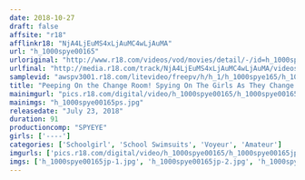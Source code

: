 ```yaml
---
date: 2018-10-27
draft: false
affsite: "r18"
afflinkr18: "NjA4LjEuMS4xLjAuMC4wLjAuMA"
url: "h_1000spye00165"
urloriginal: "http://www.r18.com/videos/vod/movies/detail/-/id=h_1000spye00165"
urlfinal: "http://media.r18.com/track/NjA4LjEuMS4xLjAuMC4wLjAuMA/videos/vod/movies/detail/-/id=h_1000spye00165"
samplevid: "awspv3001.r18.com/litevideo/freepv/h/h_1/h_1000spye165/h_1000spye165_dmb_w.mp4"
title: "Peeping On the Change Room! Spying On The Girls As They Change Into Their School Swimsuits!"
mainimgurl: "pics.r18.com/digital/video/h_1000spye00165/h_1000spye00165ps.jpg"
mainimgs: "h_1000spye00165ps.jpg"
releasedate: "July 23, 2018"
duration: 91
productioncomp: "SPYEYE"
girls: ['----']
categories: ['Schoolgirl', 'School Swimsuits', 'Voyeur', 'Amateur']
imgurls: ['pics.r18.com/digital/video/h_1000spye00165/h_1000spye00165jp-1.jpg', 'pics.r18.com/digital/video/h_1000spye00165/h_1000spye00165jp-2.jpg', 'pics.r18.com/digital/video/h_1000spye00165/h_1000spye00165jp-3.jpg', 'pics.r18.com/digital/video/h_1000spye00165/h_1000spye00165jp-4.jpg', 'pics.r18.com/digital/video/h_1000spye00165/h_1000spye00165jp-5.jpg', 'pics.r18.com/digital/video/h_1000spye00165/h_1000spye00165jp-6.jpg', 'pics.r18.com/digital/video/h_1000spye00165/h_1000spye00165jp-7.jpg', 'pics.r18.com/digital/video/h_1000spye00165/h_1000spye00165jp-8.jpg', 'pics.r18.com/digital/video/h_1000spye00165/h_1000spye00165jp-9.jpg', 'pics.r18.com/digital/video/h_1000spye00165/h_1000spye00165jp-10.jpg', 'pics.r18.com/digital/video/h_1000spye00165/h_1000spye00165jp-11.jpg', 'pics.r18.com/digital/video/h_1000spye00165/h_1000spye00165jp-12.jpg', 'pics.r18.com/digital/video/h_1000spye00165/h_1000spye00165jp-13.jpg', 'pics.r18.com/digital/video/h_1000spye00165/h_1000spye00165jp-14.jpg', 'pics.r18.com/digital/video/h_1000spye00165/h_1000spye00165jp-15.jpg', 'pics.r18.com/digital/video/h_1000spye00165/h_1000spye00165jp-16.jpg', 'pics.r18.com/digital/video/h_1000spye00165/h_1000spye00165jp-17.jpg', 'pics.r18.com/digital/video/h_1000spye00165/h_1000spye00165jp-18.jpg', 'pics.r18.com/digital/video/h_1000spye00165/h_1000spye00165jp-19.jpg', 'pics.r18.com/digital/video/h_1000spye00165/h_1000spye00165jp-20.jpg']
imgs: ['h_1000spye00165jp-1.jpg', 'h_1000spye00165jp-2.jpg', 'h_1000spye00165jp-3.jpg', 'h_1000spye00165jp-4.jpg', 'h_1000spye00165jp-5.jpg', 'h_1000spye00165jp-6.jpg', 'h_1000spye00165jp-7.jpg', 'h_1000spye00165jp-8.jpg', 'h_1000spye00165jp-9.jpg', 'h_1000spye00165jp-10.jpg', 'h_1000spye00165jp-11.jpg', 'h_1000spye00165jp-12.jpg', 'h_1000spye00165jp-13.jpg', 'h_1000spye00165jp-14.jpg', 'h_1000spye00165jp-15.jpg', 'h_1000spye00165jp-16.jpg', 'h_1000spye00165jp-17.jpg', 'h_1000spye00165jp-18.jpg', 'h_1000spye00165jp-19.jpg', 'h_1000spye00165jp-20.jpg']
---
```

